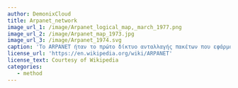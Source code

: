 ```yaml
---
author: DemonixCloud
title: Arpanet_network
image_url_1: /image/Arpanet_logical_map,_march_1977.png
image_url_2: /image/Arpanet_map_1973.jpg
image_url_3: /image/Arpanet_1974.svg
caption: 'Το ARPANET ήταν το πρώτο δίκτυο ανταλλαγής πακέτων που εφάρμοσε την σουίτα πρωτοκόλλων TCP/IP. Δημιουργήθηκε το 1969 από τον αμερικάνικο στρατό και η χρήση του διακόπηκε το 1990.'
license_url: 'https://en.wikipedia.org/wiki/ARPANET'
license_text: Courtesy of Wikipedia
categories:
   - method
---   
```


